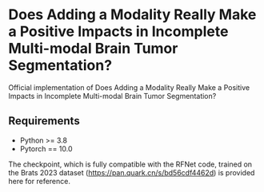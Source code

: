 # Does Adding a Modality Really Make a Positive Impacts in Incomplete Multi-modal Brain Tumor Segmentation?


Official implementation of Does Adding a Modality Really Make a Positive Impacts in Incomplete Multi-modal Brain Tumor Segmentation?



## Requirements
* Python >= 3.8
* Pytorch == 10.0



The checkpoint, which is fully compatible with the RFNet code, trained on the Brats 2023 dataset (https://pan.quark.cn/s/bd56cdf4462d) is provided here for reference. 